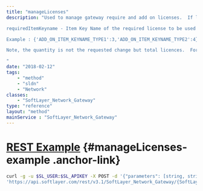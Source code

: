 ```yaml
---
title: "manageLicenses"
description: "Used to manage gateway require and add on licenses.  If license request is valid for the gateway type a Gateway License Manage process will be created if licenses need to be adjusted on the gateway. 

requiredItemKeyname - Item Key Name of the required license to be used on the gateway addOnLicenses - Json string containing an Add On license Item Key Name and requested total quantity to exist on each gateway member.  Item Key Name must be associated with an Add On license product item and Item Key Name can only exist once in the json structure. 

Example : {'ADD_ON_ITEM_KEYNAME_TYPE1':3,'ADD_ON_ITEM_KEYNAME_TYPE2':4} 

Note, the quantity is not the requested change but total licences.  For example, if current licenses for an Add On e.g. Remote VPN is 3 and the request is to add 1 more license then the quantity would be 4.  If the request was to remove 1 license then the quantity would be 2. 

"
date: "2018-02-12"
tags:
    - "method"
    - "sldn"
    - "Network"
classes:
    - "SoftLayer_Network_Gateway"
type: "reference"
layout: "method"
mainService : "SoftLayer_Network_Gateway"
---
```


# [REST Example](#manageLicenses-example) <a href="/article/rest/"><i class="fas fa-question"></i></a> {#manageLicenses-example .anchor-link} 
```bash
curl -g -u $SL_USER:$SL_APIKEY -X POST -d '{"parameters": [string, string]}' \
'https://api.softlayer.com/rest/v3.1/SoftLayer_Network_Gateway/{SoftLayer_Network_GatewayID}/manageLicenses'
```
